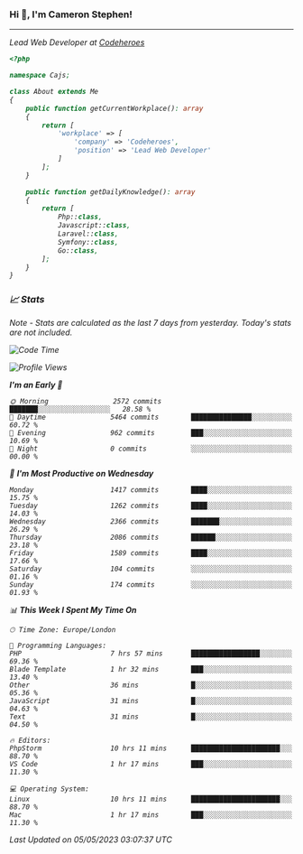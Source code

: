 ### Hi 👋, I'm Cameron Stephen!
<hr>
<p><em>Lead Web Developer at <a href="https://codeheroes.co.uk">Codeheroes</a></p>


```php
<?php

namespace Cajs;

class About extends Me
{
    public function getCurrentWorkplace(): array
    {
        return [
            'workplace' => [
                'company' => 'Codeheroes',
                'position' => 'Lead Web Developer'
            ]
        ];
    }

    public function getDailyKnowledge(): array
    {
        return [
            Php::class,
            Javascript::class,
            Laravel::class,
            Symfony::class,
            Go::class,
        ];
    }
}
```

### 📈 Stats
<p><em>Note - Stats are calculated as the last 7 days from yesterday. Today's stats are not included.</em></p>


<!--START_SECTION:waka-->
![Code Time](http://img.shields.io/badge/Code%20Time-3%2C357%20hrs%2051%20mins-blue)

![Profile Views](http://img.shields.io/badge/Profile%20Views-0-blue)

**I'm an Early 🐤** 

```text
🌞 Morning                2572 commits        ███████░░░░░░░░░░░░░░░░░░   28.58 % 
🌆 Daytime                5464 commits        ███████████████░░░░░░░░░░   60.72 % 
🌃 Evening                962 commits         ███░░░░░░░░░░░░░░░░░░░░░░   10.69 % 
🌙 Night                  0 commits           ░░░░░░░░░░░░░░░░░░░░░░░░░   00.00 % 
```
📅 **I'm Most Productive on Wednesday** 

```text
Monday                   1417 commits        ████░░░░░░░░░░░░░░░░░░░░░   15.75 % 
Tuesday                  1262 commits        ████░░░░░░░░░░░░░░░░░░░░░   14.03 % 
Wednesday                2366 commits        ███████░░░░░░░░░░░░░░░░░░   26.29 % 
Thursday                 2086 commits        ██████░░░░░░░░░░░░░░░░░░░   23.18 % 
Friday                   1589 commits        ████░░░░░░░░░░░░░░░░░░░░░   17.66 % 
Saturday                 104 commits         ░░░░░░░░░░░░░░░░░░░░░░░░░   01.16 % 
Sunday                   174 commits         ░░░░░░░░░░░░░░░░░░░░░░░░░   01.93 % 
```


📊 **This Week I Spent My Time On** 

```text
🕑︎ Time Zone: Europe/London

💬 Programming Languages: 
PHP                      7 hrs 57 mins       █████████████████░░░░░░░░   69.36 % 
Blade Template           1 hr 32 mins        ███░░░░░░░░░░░░░░░░░░░░░░   13.40 % 
Other                    36 mins             █░░░░░░░░░░░░░░░░░░░░░░░░   05.36 % 
JavaScript               31 mins             █░░░░░░░░░░░░░░░░░░░░░░░░   04.63 % 
Text                     31 mins             █░░░░░░░░░░░░░░░░░░░░░░░░   04.50 % 

🔥 Editors: 
PhpStorm                 10 hrs 11 mins      ██████████████████████░░░   88.70 % 
VS Code                  1 hr 17 mins        ███░░░░░░░░░░░░░░░░░░░░░░   11.30 % 

💻 Operating System: 
Linux                    10 hrs 11 mins      ██████████████████████░░░   88.70 % 
Mac                      1 hr 17 mins        ███░░░░░░░░░░░░░░░░░░░░░░   11.30 % 
```


 Last Updated on 05/05/2023 03:07:37 UTC
<!--END_SECTION:waka-->
